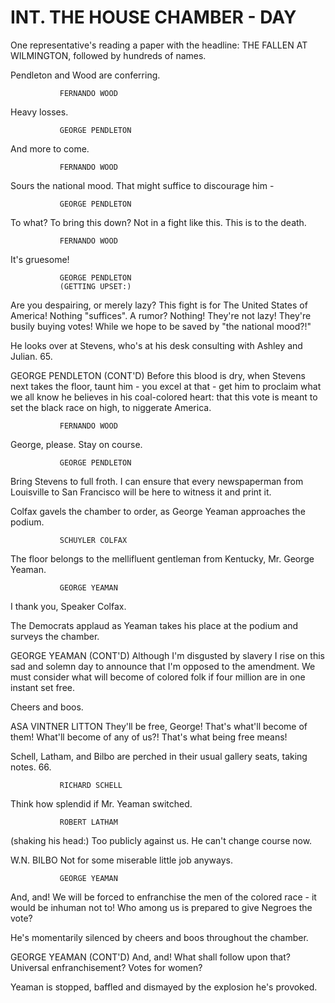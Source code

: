 # INT. THE HOUSE CHAMBER - DAY

One representative's reading a paper with the headline: THE
FALLEN AT WILMINGTON, followed by hundreds of names.

Pendleton and Wood are conferring.

			   FERNANDO WOOD
Heavy losses.

			   GEORGE PENDLETON
And more to come.

			   FERNANDO WOOD
Sours the national mood. That might
suffice to discourage him -

			   GEORGE PENDLETON
To what? To bring this down? Not in
a fight like this. This is to the
death.

			   FERNANDO WOOD
It's gruesome!

			   GEORGE PENDLETON
			   (GETTING UPSET:)
Are you despairing, or merely lazy?
This fight is for The United States
of America! Nothing "suffices". A
rumor? Nothing! They're not lazy!
They're busily buying votes! While
we hope to be saved by "the
national mood?!"

He looks over at Stevens, who's at his desk consulting with
Ashley and Julian.
65.

GEORGE PENDLETON (CONT'D)
Before this blood is dry, when
Stevens next takes the floor, taunt
him - you excel at that - get him
to proclaim what we all know he
believes in his coal-colored heart:
that this vote is meant to set the
black race on high, to niggerate
America.

			   FERNANDO WOOD
George, please. Stay on course.

			   GEORGE PENDLETON
Bring Stevens to full froth. I can
ensure that every newspaperman from
Louisville to San Francisco will be
here to witness it and print it.

Colfax gavels the chamber to order, as George Yeaman
approaches the podium.

			   SCHUYLER COLFAX
The floor belongs to the
mellifluent gentleman from
Kentucky, Mr. George Yeaman.

			   GEORGE YEAMAN
I thank you, Speaker Colfax.

The Democrats applaud as Yeaman takes his place at the podium
and surveys the chamber.

GEORGE YEAMAN (CONT'D)
Although I'm disgusted by slavery
I rise on this sad and solemn day
to announce that I'm opposed to the
amendment. We must consider what
will become of colored folk if four
million are in one instant set
free.

Cheers and boos.

ASA VINTNER LITTON
They'll be free, George! That's
what'll become of them! What'll
become of any of us?! That's what
being free means!

Schell, Latham, and Bilbo are perched in their usual gallery
seats, taking notes.
66.

			   RICHARD SCHELL
Think how splendid if Mr. Yeaman
switched.

			   ROBERT LATHAM
(shaking his head:)
Too publicly against us. He can't
change course now.

W.N. BILBO
Not for some miserable little job
anyways.

			   GEORGE YEAMAN
And, and! We will be forced to
enfranchise the men of the colored
race - it would be inhuman not to!
Who among us is prepared to give
Negroes the vote?

He's momentarily silenced by cheers and boos throughout the
chamber.

GEORGE YEAMAN (CONT'D)
And, and! What shall follow upon
that? Universal enfranchisement?
Votes for women?

Yeaman is stopped, baffled and dismayed by the explosion he's
provoked.
